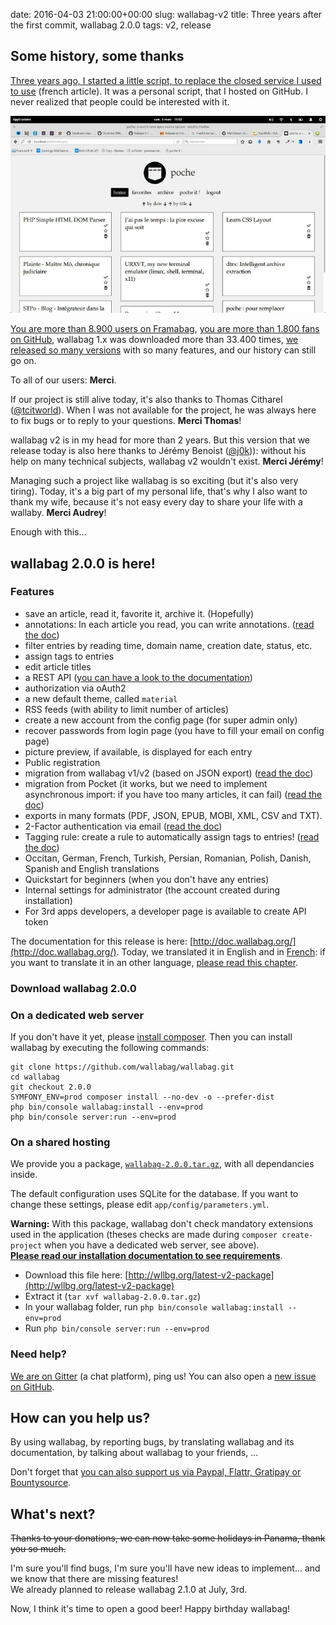 date: 2016-04-03 21:00:00+00:00
slug: wallabag-v2
title: Three years after the first commit, wallabag 2.0.0
tags: v2, release

## Some history, some thanks

[Three years ago, I started a little script, to replace the closed service I used to use](http://loeuillet.org/poche-pour-remplacer-instapaper-pocket-et-readability) (french article). It was a personal script, that I hosted on GitHub. I never realized that people could be interested with it.

![poche 0.1](/images/poche01.jpg)

[You are more than 8.900 users on Framabag](https://framabag.org/analytics/), [you are more than 1.800 fans on GitHub](https://github.com/wallabag/wallabag/stargazers), wallabag 1.x was downloaded more than 33.400 times, [we released so many versions](https://www.wallabag.org/pages/releases.html) with so many features, and our history can still go on.

To all of our users: **Merci**.

If our project is still alive today, it's also thanks to Thomas Citharel ([@tcitworld](https://twitter.com/tcitworld)). When I was not available for the project, he was always here to fix bugs or to reply to your questions. **Merci Thomas**!

wallabag v2 is in my head for more than 2 years. But this version that we release today is also here thanks to Jérémy Benoist ([@j0k](https://twitter.com/j0k))): without his help on many technical subjects, wallabag v2 wouldn't exist. **Merci Jérémy**!

Managing such a project like wallabag is so exciting (but it's also very tiring). Today, it's a big part of my personal life, that's why I also want to thank my wife, because it's not easy every day to share your life with a wallaby. **Merci Audrey**!

Enough with this...

## wallabag 2.0.0 is here!

### Features

* save an article, read it, favorite it, archive it. (Hopefully)
* annotations: In each article you read, you can write annotations. ([read the doc](http://doc.wallabag.org/en/v2/user/annotations.html))
* filter entries by reading time, domain name, creation date, status, etc.
* assign tags to entries
* edit article titles
* a REST API ([you can have a look to the documentation](http://v2.wallabag.org/api/doc))
* authorization via oAuth2
* a new default theme, called `material`
* RSS feeds (with ability to limit number of articles)
* create a new account from the config page (for super admin only)
* recover passwords from login page (you have to fill your email on config page)
* picture preview, if available, is displayed for each entry
* Public registration
* migration from wallabag v1/v2 (based on JSON export) ([read the doc](http://doc.wallabag.org/en/v2/user/import.html))
* migration from Pocket (it works, but we need to implement asynchronous import: if you have too many articles, it can fail) ([read the doc](http://doc.wallabag.org/en/v2/user/import.html))
* exports in many formats (PDF, JSON, EPUB, MOBI, XML, CSV and TXT).
* 2-Factor authentication via email ([read the doc](http://doc.wallabag.org/en/v2/user/configuration.html#two-factor-authentication))
* Tagging rule: create a rule to automatically assign tags to entries! ([read the doc](http://doc.wallabag.org/en/v2/user/configuration.html#tagging-rules))
* Occitan, German, French, Turkish, Persian, Romanian, Polish, Danish, Spanish and English translations
* Quickstart for beginners (when you don't have any entries)
* Internal settings for administrator (the account created during installation)
* For 3rd apps developers, a developer page is available to create API token

The documentation for this release is here: [http://doc.wallabag.org/](http://doc.wallabag.org/). Today, we translated it in English and in [French](http://doc.wallabag.org/fr/v2/): if you want to translate it in an other language, [please read this chapter](http://doc.wallabag.org/en/v2/developer/translate.html#wallabag-documentation).

### Download wallabag 2.0.0

### On a dedicated web server

If you don't have it yet, please [install composer](https://getcomposer.org/download/). Then you can install wallabag by executing the following commands:

```
git clone https://github.com/wallabag/wallabag.git
cd wallabag
git checkout 2.0.0
SYMFONY_ENV=prod composer install --no-dev -o --prefer-dist
php bin/console wallabag:install --env=prod
php bin/console server:run --env=prod
```

### On a shared hosting

We provide you a package, [`wallabag-2.0.0.tar.gz`](http://wllbg.org/latest-v2-package), with all dependancies inside.

The default configuration uses SQLite for the database. If you want to change these settings, please edit `app/config/parameters.yml`.

**Warning:** With this package, wallabag don't check mandatory extensions used in the application (theses checks are made during `composer create-project` when you have a dedicated web server, see above).  
**[Please read our installation documentation to see requirements](http://doc.wallabag.org/en/v2/user/installation.html)**.

* Download this file here: [http://wllbg.org/latest-v2-package](http://wllbg.org/latest-v2-package)
* Extract it (`tar xvf wallabag-2.0.0.tar.gz`)
* In your wallabag folder, run `php bin/console wallabag:install --env=prod`
* Run `php bin/console server:run --env=prod`

### Need help?

[We are on Gitter](https://gitter.im/wallabag/wallabag) (a chat platform), ping us! You can also open a [new issue on GitHub](https://github.com/wallabag/wallabag/issues/new).

## How can you help us?

By using wallabag, by reporting bugs, by translating wallabag and its documentation, by talking about wallabag to your friends, ...

Don't forget that [you can also support us via Paypal, Flattr, Gratipay or Bountysource](https://www.wallabag.org/pages/donations.html).

## What's next?

~~Thanks to your donations, we can now take some holidays in Panama, thank you so much.~~

I'm sure you'll find bugs, I'm sure you'll have new ideas to implement... and we know that there are missing features!  
We already planned to release wallabag 2.1.0 at July, 3rd. 

Now, I think it's time to open a good beer! Happy birthday wallabag! 
